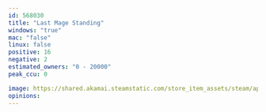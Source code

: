 ```yaml
---
id: 568030
title: "Last Mage Standing"
windows: "true"
mac: "false"
linux: false
positive: 16
negative: 2
estimated_owners: "0 - 20000"
peak_ccu: 0

image: https://shared.akamai.steamstatic.com/store_item_assets/steam/apps/568030/header.jpg?t=1481803931
opinions:
---
```


